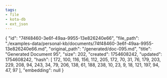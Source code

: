 ```yaml
---
tags:
- file
- kota-db
- ext_json
---
```

{
  "id": "74f48460-3e6f-49aa-9955-13e826240e66",
  "file_path": "./examples-data/personal-kb/documents/74f48460-3e6f-49aa-9955-13e826240e66.md",
  "original_path": "/generated/doc-095.md",
  "title": "Generated Document 95",
  "size": 202,
  "created": 1754608242,
  "updated": 1754608242,
  "hash": [
    172,
    100,
    116,
    156,
    112,
    205,
    172,
    70,
    31,
    76,
    179,
    203,
    229,
    208,
    94,
    243,
    34,
    79,
    206,
    138,
    61,
    188,
    238,
    10,
    23,
    9,
    18,
    121,
    197,
    94,
    47,
    97
  ],
  "embedding": null
}